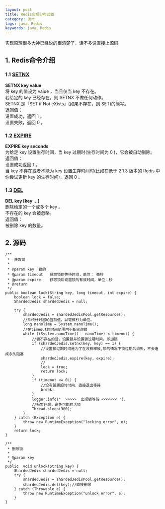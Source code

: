 ```yaml
---  
layout: post  
title: Redis实现分布式锁  
category: 技术  
tags: java、Redis  
keywords: java、Redis  
--- 
```


实现原理很多大神已经说的很清楚了，话不多说直接上源码

## 1. Redis命令介绍
### 1.1 [SETNX](http://redisdoc.com/string/setnx.html)
**SETNX key value**<br>
将 key 的值设为 value ，当且仅当 key 不存在。<br>
若给定的 key 已经存在，则 SETNX 不做任何动作。<br>
SETNX 是『SET if Not eXists』(如果不存在，则 SET)的简写。<br>
返回值：<br>
设置成功，返回 1 。<br>
设置失败，返回 0 。<br>
### 1.2 [EXPIRE](http://redisdoc.com/key/expire.html)
**EXPIRE key seconds**<br>
为给定 key 设置生存时间，当 key 过期时(生存时间为 0 )，它会被自动删除。<br>
返回值：<br>
设置成功返回 1 。<br>
当 key 不存在或者不能为 key 设置生存时间时(比如在低于 2.1.3 版本的 Redis 中你尝试更新 key 的生存时间)，返回 0 。<br>
### 1.3 [DEL](http://redisdoc.com/key/del.html)
**DEL key [key ...]**<br>
删除给定的一个或多个 key 。<br>
不存在的 key 会被忽略。<br>
返回值：<br>
被删除 key 的数量。<br>

## 2. 源码
    /**
	 *  获取锁
	 *
	 * @param key  锁的
	 * @param timeout	获取锁的等待时间，单位： 毫秒
	 * @param expire	获取锁后设置锁的有效时间，单位：秒
	 * @return
	 */
	public boolean lock(String key, long timeout, int expire) {
		boolean lock = false;
		ShardedJedis shardedJedis = null;

		try {
			shardedJedis = shardedJedisPool.getResource();
			//系统计时器的当前值，以毫微秒为单位。
			long nanoTime = System.nanoTime();
			//在timeout的时间范围内不断轮询锁
			while ((System.nanoTime() - nanoTime) < timeout) {
				//锁不存在的话，设置锁并设置锁过期时间，即加锁
				if (shardedJedis.setnx(key, key) == 1) {
					//设置锁过期时间是为了在没有释放,锁的情况下锁过期后消失，不会造成永久阻塞
					shardedJedis.expire(key, expire);
					//
					lock = true;
					return lock;
				}
				if (timeout <= 0L) {
					//没有设置超时时间，直接退出等待
					break;
				}
				logger.info("  >>>>>  出现锁等待 <<<<<<< ");
				//短暂休眠，避免可能的活锁
				Thread.sleep(300);
			}
		} catch (Exception e) {
			throw new RuntimeException("locking error", e);
		}
		return lock;
	}
	
	/**
     * 删除锁
     *
     * @param key
     */
    public  void unlock(String key) {
        ShardedJedis shardedJedis = null;
        try {
            shardedJedis = shardedJedisPool.getResource();
            shardedJedis.del(key);//直接删除
        } catch (Throwable e) {
            throw new RuntimeException("unlock error", e);
        }
    }